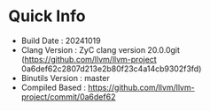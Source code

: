 # Quick Info
* Build Date : 20241019
* Clang Version : ZyC clang version 20.0.0git (https://github.com/llvm/llvm-project 0a6def62c2807d213e2b80f23c4a14cb9302f3fd)
* Binutils Version : master
* Compiled Based : https://github.com/llvm/llvm-project/commit/0a6def62

